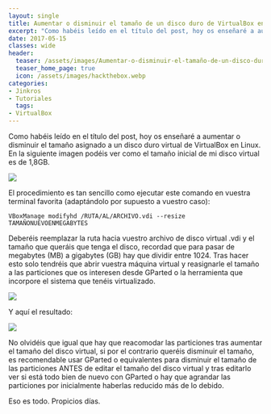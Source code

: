 ```yaml
---
layout: single
title: Aumentar o disminuir el tamaño de un disco duro de VirtualBox en Linux
excerpt: "Como habéis leído en el título del post, hoy os enseñaré a aumentar o disminuir el tamaño asignado a un disco duro virtual de VirtualBox en Linux. En la siguiente imagen podéis ver como el tamaño inicial de mi disco virtual es de 1,8GB."
date: 2017-05-15
classes: wide
header:
  teaser: /assets/images/Aumentar-o-disminuir-el-tamaño-de-un-disco-duro-de-VirtualBox-en-Linux/captura-01.png
  teaser_home_page: true
  icon: /assets/images/hackthebox.webp
categories:
- Jinkros
- Tutoriales
  tags:  
- VirtualBox
---
```


Como habéis leído en el título del post, hoy os enseñaré a aumentar o disminuir el tamaño asignado a un disco duro virtual de VirtualBox en Linux. En la siguiente imagen podéis ver como el tamaño inicial de mi disco virtual es de 1,8GB.

![](/assets/images/Aumentar-o-disminuir-el-tamaño-de-un-disco-duro-de-VirtualBox-en-Linux/captura-01.png)

El procedimiento es tan sencillo como ejecutar este comando en vuestra terminal favorita (adaptándolo por supuesto a vuestro caso):

```shell
VBoxManage modifyhd /RUTA/AL/ARCHIVO.vdi --resize TAMAÑONUEVOENMEGABYTES
```

Deberéis reemplazar la ruta hacia vuestro archivo de disco virtual .vdi y el tamaño que queráis que tenga el disco, recordad que para pasar de megabytes (MB) a gigabytes (GB) hay que dividir entre 1024. Tras hacer esto solo tendréis que abrir vuestra máquina virtual y reasignarle el tamaño a las particiones que os interesen desde GParted o la herramienta que incorpore el sistema que tenéis virtualizado.

![](/assets/images/Aumentar-o-disminuir-el-tamaño-de-un-disco-duro-de-VirtualBox-en-Linux/captura-02.png)

Y aquí el resultado:

![](/assets/images/Aumentar-o-disminuir-el-tamaño-de-un-disco-duro-de-VirtualBox-en-Linux/captura-03.png)

No olvidéis que igual que hay que reacomodar las particiones tras aumentar el tamaño del disco virtual, si por el contrario queréis disminuir el tamaño, es recomendable usar GParted o equivalentes para disminuir el tamaño de las particiones ANTES de editar el tamaño del disco virtual y tras editarlo ver si está todo bien de nuevo con GParted o hay que agrandar las particiones por inicialmente haberlas reducido más de lo debido.

Eso es todo. Propicios días.
